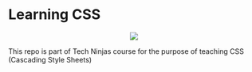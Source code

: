 # Learning CSS

<p align="center">
  <img src="https://skillicons.dev/icons?i=css" />
</p>

This repo is part of Tech Ninjas course for the purpose of teaching CSS
(Cascading Style Sheets)
